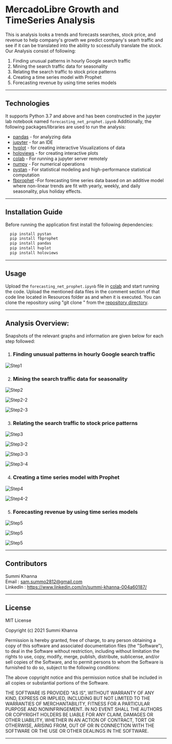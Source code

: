 # MercadoLibre Growth and TimeSeries Analysis

This is analysis looks a trends and forecasts searches, stock price, and revenue to help company's growth we predict company's searh traffic and see if it can be translated into the ability to sccessfully translate the stock.
Our Analysis consist of following:

1. Finding unusual patterns in hourly Google search traffic
2. Mining the search traffic data for seasonality
3. Relating the search traffic to stock price patterns
4. Creating a time series model with Prophet
5. Forecasting revenue by using time series models


---

## Technologies

It supports Python 3.7 and above and has been constructed in the jupyter lab notebook named ```forecasting_net_prophet.ipynb```
Additionally, the following packages/libraries are used to run the analysis:

- [pandas](https://pypi.org/project/pandas/) - for analyzing data
- [jupyter](https://pypi.org/project/jupyter/) - for an IDE
- [hvplot](https://pypi.org/project/hvplot/) - for creating interactive Visualizations of data
- [holoviews](https://pypi.org/project/holoviews/) - for creating interactive plots
- [colab]() - For running a jupyter server remotely
- [numpy]() - For numerical operations
- [pystan]() - For statistical modeling and high-performance statistical computation
- [fbprophet]() -For forecasting time series data based on an additive model where non-linear trends are fit with yearly, weekly, and daily seasonality, plus holiday effects.

---

## Installation Guide

Before running the application first install the following dependencies:

```python
  pip install pystan
  pip install fbprophet
  pip install pandas 
  pip install hvplot
  pip install holoviews

```
---

## Usage

Upload the ```forecasting_net_prophet.ipynb``` file in [colab](https://colab.research.google.com/) and start running the code. Upload the mentioned data files in the comment section of that code line located in Resources folder as and when it is executed.
You can clone the repository using "git clone <link>"  from the [repository directory](https://github.com/Summi-Khanna/Challenge-11).

---

## Analysis Overview:

Snapshots of the relevant graphs and information are given below for each step followed:

1. ### Finding unusual patterns in hourly Google search traffic 

![Step1](https://github.com/Summi-Khanna/Challenge-11/blob/main/Images/step1.png)


2. ### Mining the search traffic data for seasonality

![Step2](https://github.com/Summi-Khanna/Challenge-11/blob/main/Images/step2-1.png) 

![Step2-2](https://github.com/Summi-Khanna/Challenge-11/blob/main/Images/step2-2.png)

![Step2-3](https://github.com/Summi-Khanna/Challenge-11/blob/main/Images/Step2-3.png)


3. ### Relating the search traffic to stock price patterns

![Step3](https://github.com/Summi-Khanna/Challenge-11/blob/main/Images/Step3-1.png)

![Step3-2](https://github.com/Summi-Khanna/Challenge-11/blob/main/Images/Step3-2.png)

![Step3-3](https://github.com/Summi-Khanna/Challenge-11/blob/main/Images/Step3-3.png)

![Step3-4](https://github.com/Summi-Khanna/Challenge-11/blob/main/Images/step3-4.png)


4. ### Creating a time series model with Prophet

![Step4](https://github.com/Summi-Khanna/Challenge-11/blob/main/Images/Step4-1.png)

![Step4-2](https://github.com/Summi-Khanna/Challenge-11/blob/main/Images/step4-2.png)


5. ### Forecasting revenue by using time series models

![Step5](https://github.com/Summi-Khanna/Challenge-11/blob/main/Images/Step5-1.png)

![Step5](https://github.com/Summi-Khanna/Challenge-11/blob/main/Images/step5-2.png)

![Step5](https://github.com/Summi-Khanna/Challenge-11/blob/main/Images/Step5-3.png)


---

## Contributors
 
Summi Khanna  
Email : sam.summo2812@gmail.com <br>
LinkedIn : https://www.linkedin.com/in/summi-khanna-004a60187/

---

## License

MIT License

Copyright (c) 2021 Summi Khanna

Permission is hereby granted, free of charge, to any person obtaining a copy
of this software and associated documentation files (the "Software"), to deal
in the Software without restriction, including without limitation the rights
to use, copy, modify, merge, publish, distribute, sublicense, and/or sell
copies of the Software, and to permit persons to whom the Software is
furnished to do so, subject to the following conditions:

The above copyright notice and this permission notice shall be included in all
copies or substantial portions of the Software.

THE SOFTWARE IS PROVIDED "AS IS", WITHOUT WARRANTY OF ANY KIND, EXPRESS OR
IMPLIED, INCLUDING BUT NOT LIMITED TO THE WARRANTIES OF MERCHANTABILITY,
FITNESS FOR A PARTICULAR PURPOSE AND NONINFRINGEMENT. IN NO EVENT SHALL THE
AUTHORS OR COPYRIGHT HOLDERS BE LIABLE FOR ANY CLAIM, DAMAGES OR OTHER
LIABILITY, WHETHER IN AN ACTION OF CONTRACT, TORT OR OTHERWISE, ARISING FROM,
OUT OF OR IN CONNECTION WITH THE SOFTWARE OR THE USE OR OTHER DEALINGS IN THE
SOFTWARE.

---
